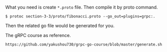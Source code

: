 What you need is create `*.proto` file.
Then compile it by proto command.
```
$ protoc section-3-3/proto/fibonacci.proto --go_out=plugins=grpc:.
```
Then the related go file would be generated for you.

The gRPC course as reference.
```
https://github.com/yakushou730/grpc-go-course/blob/master/generate.sh
```
